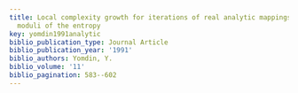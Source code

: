 ```yaml
---
title: Local complexity growth for iterations of real analytic mappings and semicontinuity
  moduli of the entropy
key: yomdin1991analytic
biblio_publication_type: Journal Article
biblio_publication_year: '1991'
biblio_authors: Yomdin, Y.
biblio_volume: '11'
biblio_pagination: 583--602
---
```

